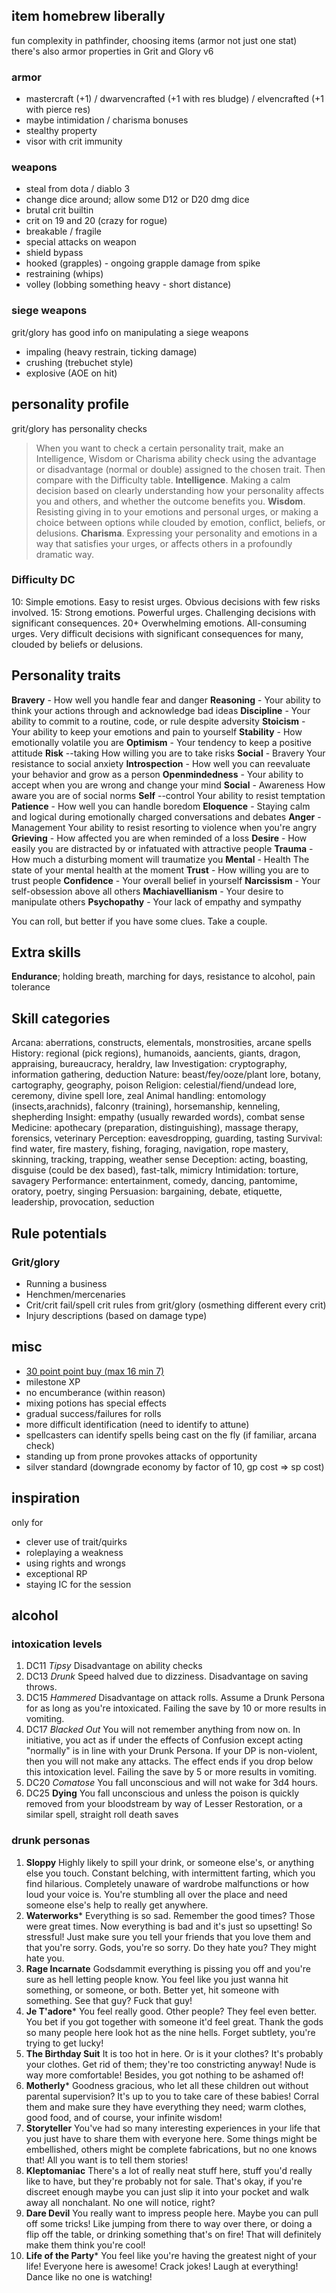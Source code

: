 
## item homebrew liberally
fun complexity in pathfinder, choosing items (armor not just one stat)
there's also armor properties in Grit and Glory v6
### armor
- mastercraft (+1) / dwarvencrafted (+1 with res bludge) / elvencrafted (+1 with pierce res)
- maybe intimidation / charisma bonuses
- stealthy property
- visor with crit immunity
### weapons
- steal from dota / diablo 3
- change dice around; allow some D12 or D20 dmg dice
- brutal crit builtin
- crit on 19 and 20 (crazy for rogue)
- breakable / fragile
- special attacks on weapon
- shield bypass
- hooked (grapples) - ongoing grapple damage from spike
- restraining (whips)
- volley (lobbing something heavy - short distance)
### siege weapons
grit/glory has good info on manipulating a siege weapons
- impaling (heavy restrain, ticking damage)
- crushing (trebuchet style)
- explosive (AOE on hit)

## personality profile
grit/glory has personality checks

> When you want to check a certain personality trait, make an Intelligence, Wisdom or Charisma ability check using the advantage or disadvantage (normal or double) assigned to the chosen trait. Then compare with the Difficulty table.
**Intelligence**. Making a calm decision based on clearly understanding how your personality affects you and others,
and whether the outcome benefits you.
**Wisdom**. Resisting giving in to your emotions and personal urges, or making a choice between options while clouded by emotion, conflict, beliefs, or delusions.
**Charisma**. Expressing your personality and emotions in a way that satisfies your urges, or affects others in a profoundly dramatic way.

### Difficulty DC
10: Simple emotions. Easy to resist urges. Obvious decisions with few risks involved.
15: Strong emotions. Powerful urges. Challenging decisions with significant consequences.
20+ Overwhelming emotions. All-consuming urges. Very difficult decisions with significant consequences for many, clouded by beliefs or delusions.

## Personality traits
**Bravery** - How well you handle fear and danger
**Reasoning** - Your ability to think your actions through and acknowledge bad ideas
**Discipline** - Your ability to commit to a routine, code, or rule despite adversity
**Stoicism** - Your ability to keep your emotions and pain to yourself
**Stability** - How emotionally volatile you are
**Optimism** - Your tendency to keep a positive attitude
**Risk** --taking How willing you are to take risks
**Social** - Bravery Your resistance to social anxiety
**Introspection** - How well you can reevaluate your behavior and grow as a person
**Openmindedness** - Your ability to accept when you are wrong and change your mind
**Social** - Awareness How aware you are of social norms
**Self** --control Your ability to resist temptation
**Patience** - How well you can handle boredom
**Eloquence** - Staying calm and logical during emotionally charged conversations and debates
**Anger** - Management Your ability to resist resorting to violence when you're angry
**Grieving** - How affected you are when reminded of a loss
**Desire** - How easily you are distracted by or infatuated with attractive people
**Trauma** - How much a disturbing moment will traumatize you
**Mental** - Health The state of your mental health at the moment
**Trust** - How willing you are to trust people
**Confidence** - Your overall belief in yourself
**Narcissism** - Your self-obsession above all others
**Machiavellianism** - Your desire to manipulate others
**Psychopathy** - Your lack of empathy and sympathy

You can roll, but better if you have some clues. Take a couple.

## Extra skills
**Endurance**; holding breath, marching for days, resistance to alcohol, pain tolerance
## Skill categories
Arcana: aberrations, constructs, elementals, monstrosities, arcane spells
History: regional (pick regions), humanoids, aancients, giants, dragon, appraising, bureaucracy, heraldry, law
Investigation: cryptography, information gathering, deduction
Nature: beast/fey/ooze/plant lore, botany, cartography, geography, poison
Religion: celestial/fiend/undead lore, ceremony, divine spell lore, zeal
Animal handling: entomology (insects,arachnids), falconry (training), horsemanship, kenneling, shepherding
Insight: empathy (usually rewarded words), combat sense
Medicine: apothecary (preparation, distinguishing), massage therapy, forensics, veterinary
Perception: eavesdropping, guarding, tasting
Survival: find water, fire mastery, fishing, foraging, navigation, rope mastery, skinning, tracking, trapping, weather sense
Deception: acting, boasting, disguise (could be dex based), fast-talk, mimicry
Intimidation: torture, savagery
Performance: entertainment, comedy, dancing, pantomime, oratory, poetry, singing
Persuasion: bargaining, debate, etiquette, leadership, provocation, seduction

## Rule potentials
### Grit/glory
- Running a business
- Henchmen/mercenaries
- Crit/crit fail/spell crit rules from grit/glory (osmething different every crit)
- Injury descriptions (based on damage type)

## misc
- [30 point point buy (max 16 min 7)](https://www.dndbeyond.com/linkout?remoteUrl=http%253a%252f%252fchicken-dinner.com%252f5e%252f5e-point-buy.html%2523customrace%2526NA%25268%25268%25268%25268%25268%25268%25260%25260%252630%252616%25266%252619%252615%252612%25269%25267%25265%25264%25263%25262%25261%25260%25261%25262%25264%25266%25269%25264%25264%25264%25264%25264%25264)
- milestone XP
- no encumberance (within reason)
- mixing potions has special effects
- gradual success/failures for rolls
- more difficult identification (need to identify to attune)
- spellcasters can identify spells being cast on the fly (if familiar, arcana check)
- standing up from prone provokes attacks of opportunity
- silver standard (downgrade economy by factor of 10, gp cost => sp cost)

## inspiration
only for
- clever use of trait/quirks
- roleplaying a weakness
- using rights and wrongs
- exceptional RP
- staying IC for the session


## alcohol

### intoxication levels
1. DC11	*Tipsy*	Disadvantage on ability checks
2. DC13	*Drunk*	Speed halved due to dizziness. Disadvantage on saving throws.
3. DC15	*Hammered* Disadvantage on attack rolls. Assume a Drunk Persona for as long as you're intoxicated. Failing the save by 10 or more results in vomiting.
4. DC17	*Blacked Out* You will not remember anything from now on. In initiative, you act as if under the effects of Confusion except acting "normally" is in line with your Drunk Persona. If your DP is non-violent, then you will not make any attacks. The effect ends if you drop below this intoxication level. Failing the save by 5 or more results in vomiting.
5. DC20	*Comatose* You fall unconscious and will not wake for 3d4 hours.
6. DC25	**Dying** You fall unconscious and unless the poison is quickly removed from your bloodstream by way of Lesser Restoration, or a similar spell, straight roll death saves

### drunk personas

1. **Sloppy** Highly likely to spill your drink, or someone else's, or anything else you touch. Constant belching, with intermittent farting, which you find hilarious. Completely unaware of wardrobe malfunctions or how loud your voice is. You're stumbling all over the place and need someone else's help to really get anywhere.
2. **Waterworks*** Everything is so sad. Remember the good times? Those were great times. Now everything is bad and it's just so upsetting! So stressful! Just make sure you tell your friends that you love them and that you're sorry. Gods, you're so sorry. Do they hate you? They might hate you.
3. **Rage Incarnate** Godsdammit everything is pissing you off and you're sure as hell letting people know. You feel like you just wanna hit something, or someone, or both. Better yet, hit someone with something. See that guy? Fuck that guy!
4. **Je T'adore*** You feel really good. Other people? They feel even better. You bet if you got together with someone it'd feel great. Thank the gods so many people here look hot as the nine hells. Forget subtlety, you're trying to get lucky!
5. **The Birthday Suit** It is too hot in here. Or is it your clothes? It's probably your clothes. Get rid of them; they're too constricting anyway! Nude is way more comfortable! Besides, you got nothing to be ashamed of!
6. **Motherly*** Goodness gracious, who let all these children out without parental supervision? It's up to you to take care of these babies! Corral them and make sure they have everything they need; warm clothes, good food, and of course, your infinite wisdom!
7. **Storyteller** You've had so many interesting experiences in your life that you just have to share them with everyone here. Some things might be embellished, others might be complete fabrications, but no one knows that! All you want is to tell them stories!
8. **Kleptomaniac** There's a lot of really neat stuff here, stuff you'd really like to have, but they're probably not for sale. That's okay, if you're discreet enough maybe you can just slip it into your pocket and walk away all nonchalant. No one will notice, right?
9. **Dare Devil** You really want to impress people here. Maybe you can pull off some tricks! Like jumping from there to way over there, or doing a flip off the table, or drinking something that's on fire! That will definitely make them think you're cool!
10. **Life of the Party*** You feel like you're having the greatest night of your life! Everyone here is awesome! Crack jokes! Laugh at everything! Dance like no one is watching!
